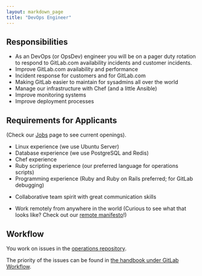 ```yaml
---
layout: markdown_page
title: "DevOps Engineer"
---
```


## Responsibilities

* As an DevOps (or OpsDev) engineer you will be on a pager duty rotation to respond
to GitLab.com availability incidents and customer incidents.
* Improve GitLab.com availability and performance
* Incident response for customers and for GitLab.com
* Making GitLab easier to maintain for sysadmins all over the world
* Manage our infrastructure with Chef (and a little Ansible)
* Improve monitoring systems
* Improve deployment processes

## Requirements for Applicants
(Check our [Jobs](https://about.gitlab.com/jobs/) page to see current openings).

* Linux experience (we use Ubuntu Server)
* Database experience (we use PostgreSQL and Redis)
* Chef experience
* Ruby scripting experience (our preferred language for operations scripts)
* Programming experience (Ruby and Ruby on Rails preferred; for GitLab debugging)
- Collaborative team spirit with great communication skills
* Work remotely from anywhere in the world (Curious to see what that looks like? Check out our [remote manifesto](https://about.gitlab.com/2015/04/08/the-remote-manifesto/)!)

## Workflow

You work on issues in the [operations repository](https://gitlab.com/gitlab-com/operations/issues).

The priority of the issues can be found in [the handbook under GitLab Workflow](https://about.gitlab.com/handbook/#prioritize).

